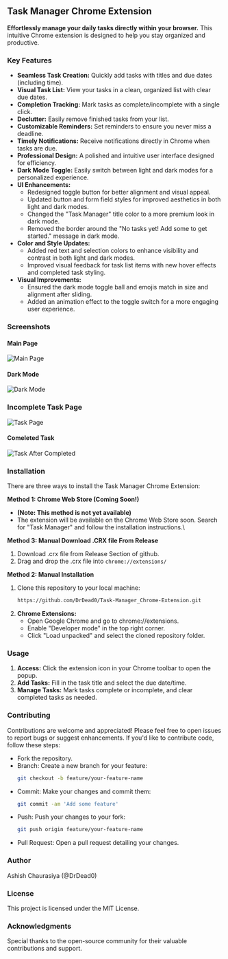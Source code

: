 ## **Task Manager Chrome Extension**

**Effortlessly manage your daily tasks directly within your browser.** This intuitive Chrome extension is designed to help you stay organized and productive.

### **Key Features**

* **Seamless Task Creation:** Quickly add tasks with titles and due dates (including time).
* **Visual Task List:** View your tasks in a clean, organized list with clear due dates.
* **Completion Tracking:** Mark tasks as complete/incomplete with a single click.
* **Declutter:** Easily remove finished tasks from your list.
* **Customizable Reminders:** Set reminders to ensure you never miss a deadline.
* **Timely Notifications:** Receive notifications directly in Chrome when tasks are due.
* **Professional Design:** A polished and intuitive user interface designed for efficiency.
* **Dark Mode Toggle:** Easily switch between light and dark modes for a personalized experience.
* **UI Enhancements:**
    * Redesigned toggle button for better alignment and visual appeal.
    * Updated button and form field styles for improved aesthetics in both light and dark modes.
    * Changed the "Task Manager" title color to a more premium look in dark mode.
    * Removed the border around the "No tasks yet! Add some to get started." message in dark mode.
* **Color and Style Updates:**
    * Added red text and selection colors to enhance visibility and contrast in both light and dark modes.
    * Improved visual feedback for task list items with new hover effects and completed task styling.
* **Visual Improvements:**
    * Ensured the dark mode toggle ball and emojis match in size and alignment after sliding.
    * Added an animation effect to the toggle switch for a more engaging user experience.

### **Screenshots**
#### Main Page<br>

![Main Page ](https://github.com/DrDead0/Task-Manager_Chrome-Extension/blob/main/images/Normal%20(llightmode).png)
#### Dark Mode
![Dark Mode ](https://github.com/DrDead0/Task-Manager_Chrome-Extension/blob/main/images/Darkmode.png)
### Incomplete Task Page
![Task Page ](https://github.com/DrDead0/Task-Manager_Chrome-Extension/blob/main/images/incomplete%20v3.0%20.png)
#### Comeleted Task
![Task After Completed ](https://github.com/DrDead0/Task-Manager_Chrome-Extension/blob/main/images/complete%20Task%20v3.0.png)<br>



### **Installation**

There are three ways to install the Task Manager Chrome Extension:

**Method 1: Chrome Web Store (Coming Soon!)**

* **(Note: This method is not yet available)**
* The extension will be available on the Chrome Web Store soon. Search for "Task Manager" and follow the installation instructions.\

**Method 3: Manual Download .CRX file From Release**

1. Download .crx file from Release Section of github.
2. Drag and drop the .crx file into `chrome://extensions/`

**Method 2: Manual Installation**

1. Clone this repository to your local machine:
   ```bash
   https://github.com/DrDead0/Task-Manager_Chrome-Extension.git
   ```
2. **Chrome Extensions:**
    * Open Google Chrome and go to chrome://extensions.
    * Enable "Developer mode" in the top right corner.
    * Click "Load unpacked" and select the cloned repository folder.

### **Usage**

1. **Access:** Click the extension icon in your Chrome toolbar to open the popup.
2. **Add Tasks:** Fill in the task title and select the due date/time.
3. **Manage Tasks:** Mark tasks complete or incomplete, and clear completed tasks as needed.

### **Contributing**

Contributions are welcome and appreciated! Please feel free to open issues to report bugs or suggest enhancements. If you'd like to contribute code, follow these steps:

* Fork the repository.
* Branch: Create a new branch for your feature:
  ```bash
  git checkout -b feature/your-feature-name
  ```
* Commit: Make your changes and commit them:
  ```bash
  git commit -am 'Add some feature'
  ```
* Push: Push your changes to your fork:
  ```bash
  git push origin feature/your-feature-name
  ```
* Pull Request: Open a pull request detailing your changes.

### **Author**

Ashish Chaurasiya (@DrDead0)

### **License**

This project is licensed under the MIT License.

### **Acknowledgments**

Special thanks to the open-source community for their valuable contributions and support.
